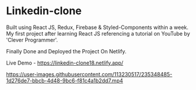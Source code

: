 # Linkedin-clone

Built using React JS, Redux, Firebase & Styled-Components within a week. My first project after learning React JS referencing a tutorial on YouTube by 'Clever Programmer'. 

Finally Done and Deployed the Project On Netlify.

Live Demo - https://linkedin-clone18.netlify.app/


https://user-images.githubusercontent.com/113230517/235348485-1d276de7-bbcb-4d48-9bc6-f81c4a1b2dd7.mp4


